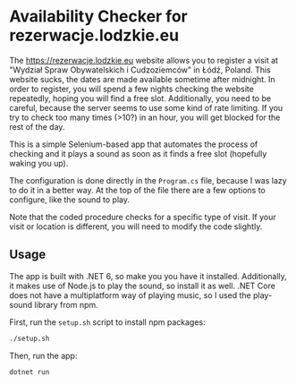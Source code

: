 # Availability Checker for rezerwacje.lodzkie.eu

The https://rezerwacje.lodzkie.eu website allows you to register a visit at
"Wydział Spraw Obywatelskich i Cudzoziemców" in Łódź, Poland. This website
sucks, the dates are made available sometime after midnight. In order to
register, you will spend a few nights checking the website repeatedly, hoping
you will find a free slot. Additionally, you need to be careful, because the
server seems to use some kind of rate limiting. If you try to check too many
times (>10?) in an hour, you will get blocked for the rest of the day.

This is a simple Selenium-based app that automates the process of checking and
it plays a sound as soon as it finds a free slot (hopefully waking you up).

The configuration is done directly in the `Program.cs` file, because I was lazy
to do it in a better way. At the top of the file there are a few options to
configure, like the sound to play.

Note that the coded procedure checks for a specific type of visit. If your visit
or location is different, you will need to modify the code slightly.

## Usage

The app is built with .NET 6, so make you you have it installed. Additionally,
it makes use of Node.js to play the sound, so install it as well. .NET Core does
not have a multiplatform way of playing music, so I used the play-sound library
from npm.

First, run the `setup.sh` script to install npm packages:

```sh
./setup.sh
```

Then, run the app:

```sh
dotnet run
```
